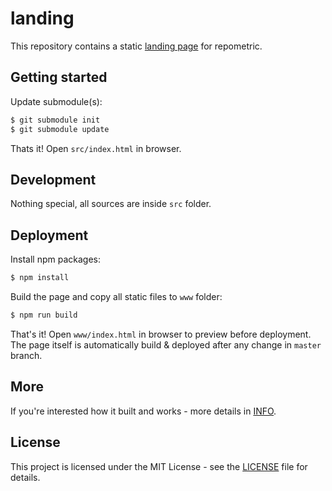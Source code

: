 # landing

This repository contains a static [landing page](https://repometric.com) for repometric.

## Getting started

Update submodule(s):
```bash
$ git submodule init
$ git submodule update
```

Thats it! Open `src/index.html` in browser.

## Development

Nothing special, all sources are inside `src` folder.

## Deployment

Install npm packages:
```bash
$ npm install
```

Build the page and copy all static files to `www` folder:
```bash
$ npm run build
```

That's it! Open `www/index.html` in browser to preview before deployment.
The page itself is automatically build & deployed after any change in `master` branch.

## More

If you're interested how it built and works - more details in [INFO](INFO.md).

## License

This project is licensed under the MIT License - see the [LICENSE](LICENSE) file for details.
